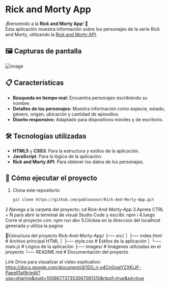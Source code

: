 # Rick and Morty App

¡Bienvenido a la **Rick and Morty App**! 🚀  
Esta aplicación muestra información sobre los personajes de la serie Rick and Morty, utilizando la [Rick and Morty API](https://rickandmortyapi.com/).

## 🖼️ Capturas de pantalla
![image](https://github.com/user-attachments/assets/0c7b069b-5e15-454d-9c5a-d2e0816a669c)


## 📋 Características
- **Búsqueda en tiempo real:** Encuentra personajes escribiendo su nombre.
- **Detalles de los personajes:** Muestra información como especie, estado, género, origen, ubicación y cantidad de episodios.
- **Diseño responsivo:** Adaptado para dispositivos móviles y de escritorio.

## 🛠️ Tecnologías utilizadas
- **HTML5** y **CSS3**: Para la estructura y estilos de la aplicación.
- **JavaScript**: Para la lógica de la aplicación.
- **Rick and Morty API**: Para obtener los datos de los personajes.

## 🚀 Cómo ejecutar el proyecto
1. Clona este repositorio:
   ```bash
   git clone https://github.com/pabloosoor/Rick-And-Morty-App.git
2.Navega a la carpeta del proyecto:
  cd Rick-And-Morty-App
3.Apreta CTRL + Ñ para abrir la terminal de visual Studio Code y escribi:
  npm i
4.luego Corre el proyecto con:
  npm run dev
5.Clickea en la direccion del localhost generada y utiliza la pagina
  
 📂Estructura del proyecto
Rick-And-Morty-App/
├── src/
│   ├── index.html       # Archivo principal HTML
│   ├── style.css        # Estilos de la aplicación
│   └── main.js          # Lógica de la aplicación
├── images/              # Imágenes utilizadas en el proyecto
└── README.md            # Documentación del proyecto

Link Drive para visualizar el video explicativo:
https://docs.google.com/document/d/1D0_n-o4Cn0oaIYZXKiJF-PaeqII1at9r/edit?usp=sharing&ouid=105667737353567581310&rtpof=true&sd=true

